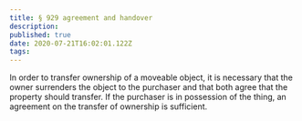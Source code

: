 ```yaml
---
title: § 929 agreement and handover
description: 
published: true
date: 2020-07-21T16:02:01.122Z
tags: 
---
```


In order to transfer ownership of a moveable object, it is necessary that the owner surrenders the object to the purchaser and that both agree that the property should transfer. If the purchaser is in possession of the thing, an agreement on the transfer of ownership is sufficient.
